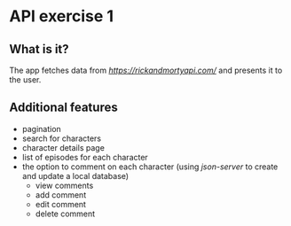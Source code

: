 # API exercise 1

## What is it?

The app fetches data from *https://rickandmortyapi.com/* and presents it to the user.

## Additional features

- pagination
- search for characters
- character details page
- list of episodes for each character
- the option to comment on each character (using _json-server_ to create and update a local database)
  - view comments
  - add comment
  - edit comment
  - delete comment

